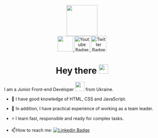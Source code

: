 <div id="header" align="center">
  <img src="https://media.giphy.com/media/M9gbBd9nbDrOTu1Mqx/giphy.gif" width="100"/>
  <div id="badges">
  <a href="https://www.linkedin.com/in/vidiborets">
    <img heigth="50"  width="50" src="https://cdn-icons-png.flaticon.com/128/145/145807.png"/>
  </a>
  <a href="https://twitter.com/vidiborets">
    <img heigth="50" margin-left=20px  width="50" src="https://cdn-icons-png.flaticon.com/128/3670/3670151.png" alt="Youtube Badge"/>
  </a>
  <a href="https://www.facebook.com/profile.php?id=100002271441915">
    <img heigth="50"  width="50" src="https://cdn-icons-png.flaticon.com/512/145/145802.png" alt="Twitter Badge"/>
  </a>
</div>
  <h1>
  Hey there
  <img src="https://media.giphy.com/media/hvRJCLFzcasrR4ia7z/giphy.gif" width="30px"/>
</h1>
</div>
I am a Junior Front-end Developer <img src="https://media.giphy.com/media/WUlplcMpOCEmTGBtBW/giphy.gif" width="30"> from Ukraine.

- :telescope: I have good knowledge of HTML, CSS and JavaScript.

- :seedling: In addition, I have practical experience of working as a team leader.

- :zap: I learn fast, responsible and ready for complex tasks.

- :mailbox:How to reach me: [![Linkedin Badge](https://img.shields.io/badge/-kakbar-blue?style=flat&logo=Linkedin&logoColor=white)](https://www.linkedin.com/in/vidiborets)


